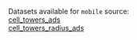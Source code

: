 Datasets available for `mobile` source:  
[cell_towers_ads](https://docs.upgini.com/public/mobile/cell_towers_ads)  
[cell_towers_radius_ads](https://docs.upgini.com/public/mobile/cell_towers_radius_ads)  
